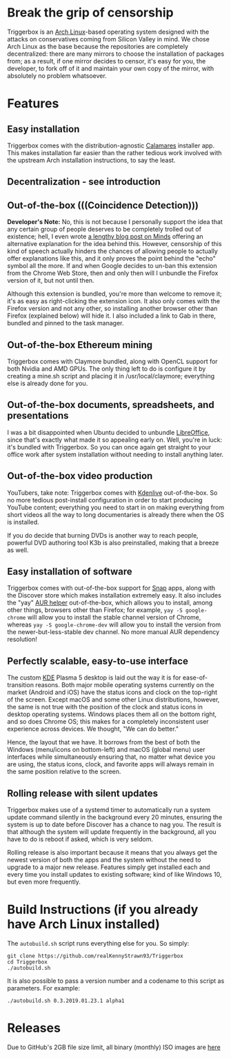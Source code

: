 # Break the grip of censorship
Triggerbox is an [Arch Linux](https://www.archlinux.org)-based operating system designed with the attacks on conservatives coming from Silicon Valley in mind. We chose Arch Linux as the base because the repositories are completely decentralized: there are many mirrors to choose the installation of packages from; as a result, if one mirror decides to censor, it's easy for you, the developer, to fork off of it and maintain your own copy of the mirror, with absolutely no problem whatsoever.

# Features

## Easy installation
Triggerbox comes with the distribution-agnostic [Calamares](https://calamares.io) installer app. This makes installation far easier than the rather tedious work involved with the upstream Arch installation instructions, to say the least.

## Decentralization - see introduction

## Out-of-the-box (((Coincidence Detection)))
**Developer's Note:** No, this is not because I personally support the idea that any certain group of people deserves to be completely trolled out of existence; hell, I even wrote [a lengthy blog post on Minds](https://www.minds.com/blog/view/925216309127471104) offering an alternative explanation for the idea behind this. However, censorship of this kind of speech actually hinders the chances of allowing people to actually offer explanations like this, and it only proves the point behind the "echo" symbol all the more. If and when Google decides to un-ban this extension from the Chrome Web Store, then and only then will I unbundle the Firefox version of it, but not until then.

Although this extension is bundled, you're more than welcome to remove it; it's as easy as right-clicking the extension icon. It also only comes with the Firefox version and not any other, so installing another browser other than Firefox (explained below) will hide it. I also included a link to Gab in there, bundled and pinned to the task manager.

## Out-of-the-box Ethereum mining
Triggerbox comes with Claymore bundled, along with OpenCL support for both Nvidia and AMD GPUs. The only thing left to do is configure it by creating a mine.sh script and placing it in /usr/local/claymore; everything else is already done for you.

## Out-of-the-box documents, spreadsheets, and presentations
I was a bit disappointed when Ubuntu decided to unbundle [LibreOffice](https://www.libreoffice.org), since that's exactly what made it so appealing early on. Well, you're in luck: it's bundled with Triggerbox. So you can once again get straight to your office work after system installation without needing to install anything later.

## Out-of-the-box video production
YouTubers, take note: Triggerbox comes with [Kdenlive](https://kdenlive.org) out-of-the-box. So no more tedious post-install configuration in order to start producing YouTube content; everything you need to start in on making everything from short videos all the way to long documentaries is already there when the OS is installed.

If you do decide that burning DVDs is another way to reach people, powerful DVD authoring tool K3b is also preinstalled, making that a breeze as well.

## Easy installation of software
Triggerbox comes with out-of-the-box support for [Snap](http://snapcraft.io) apps, along with the Discover store which makes installation extremely easy. It also includes the "yay" [AUR helper](https://wiki.archlinux.org/index.php/AUR_helpers) out-of-the-box, which allows you to install, among other things, browsers other than Firefox; for example, `yay -S google-chrome` will allow you to install the stable channel version of Chrome, whereas `yay -S google-chrome-dev` will allow you to install the version from the newer-but-less-stable dev channel. No more manual AUR dependency resolution!

## Perfectly scalable, easy-to-use interface
The custom [KDE](https://www.kde.org) Plasma 5 desktop is laid out the way it is for ease-of-transition reasons. Both major mobile operating systems currently on the market (Android and iOS) have the status icons and clock on the top-right of the screen. Except macOS and some other Linux distributions, however, the same is not true with the position of the clock and status icons in desktop operating systems. Windows places them all on the bottom right, and so does Chrome OS; this makes for a completely inconsistent user experience across devices. We thought, "We can do better."

Hence, the layout that we have. It borrows from the best of both the Windows (menu/icons on bottom-left) and macOS (global menu) user interfaces while simultaneously ensuring that, no matter what device you are using, the status icons, clock, and favorite apps will always remain in the same position relative to the screen.

## Rolling release with silent updates
Triggerbox makes use of a systemd timer to automatically run a system update command silently in the background every 20 minutes, ensuring the system is up to date before Discover has a chance to nag you. The result is that although the system will update frequently in the background, all you have to do is reboot if asked, which is very seldom.

Rolling release is also important because it means that you always get the newest version of both the apps and the system without the need to upgrade to a major new release. Features simply get installed each and every time you install updates to existing software; kind of like Windows 10, but even more frequently.

# Build Instructions (if you already have Arch Linux installed)
The `autobuild.sh` script runs everything else for you. So simply:

    git clone https://github.com/realKennyStrawn93/Triggerbox
    cd Triggerbox
    ./autobuild.sh

It is also possible to pass a version number and a codename to this script as parameters. For example:

    ./autobuild.sh 0.3.2019.01.23.1 alpha1

# Releases
Due to GitHub's 2GB file size limit, all binary (monthly) ISO images are [here](https://mega.nz/#!RI1xXCgK!XbH-hchloLsuaeY6iMnASIB8kVT0_MkX1GMJKBaMnJs)
